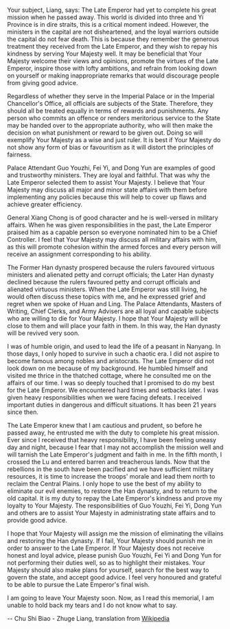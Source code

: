 Your subject, Liang, says: The Late Emperor had yet to complete his great mission when he passed away. This world is divided into three and Yi Province is in dire straits, this is a critical moment indeed. However, the ministers in the capital are not disheartened, and the loyal warriors outside the capital do not fear death. This is because they remember the generous treatment they received from the Late Emperor, and they wish to repay his kindness by serving Your Majesty well. It may be beneficial that Your Majesty welcome their views and opinions, promote the virtues of the Late Emperor, inspire those with lofty ambitions, and refrain from looking down on yourself or making inappropriate remarks that would discourage people from giving good advice.

Regardless of whether they serve in the Imperial Palace or in the Imperial Chancellor's Office, all officials are subjects of the State. Therefore, they should all be treated equally in terms of rewards and punishments. Any person who commits an offence or renders meritorious service to the State may be handed over to the appropriate authority, who will then make the decision on what punishment or reward to be given out. Doing so will exemplify Your Majesty as a wise and just ruler. It is best if Your Majesty do not show any form of bias or favouritism as it will distort the principles of fairness.

Palace Attendant Guo Youzhi, Fei Yi, and Dong Yun are examples of good and trustworthy ministers. They are loyal and faithful. That was why the Late Emperor selected them to assist Your Majesty. I believe that Your Majesty may discuss all major and minor state affairs with them before implementing any policies because this will help to cover up flaws and achieve greater efficiency.

General Xiang Chong is of good character and he is well-versed in military affairs. When he was given responsibilities in the past, the Late Emperor praised him as a capable person so everyone nominated him to be a Chief Controller. I feel that Your Majesty may discuss all military affairs with him, as this will promote cohesion within the armed forces and every person will receive an assignment corresponding to his ability.

The Former Han dynasty prospered because the rulers favoured virtuous ministers and alienated petty and corrupt officials; the Later Han dynasty declined because the rulers favoured petty and corrupt officials and alienated virtuous ministers. When the Late Emperor was still living, he would often discuss these topics with me, and he expressed grief and regret when we spoke of Huan and Ling. The Palace Attendants, Masters of Writing, Chief Clerks, and Army Advisers are all loyal and capable subjects who are willing to die for Your Majesty. I hope that Your Majesty will be close to them and will place your faith in them. In this way, the Han dynasty will be revived very soon.

I was of humble origin, and used to lead the life of a peasant in Nanyang. In those days, I only hoped to survive in such a chaotic era. I did not aspire to become famous among nobles and aristocrats. The Late Emperor did not look down on me because of my background. He humbled himself and visited me thrice in the thatched cottage, where he consulted me on the affairs of our time. I was so deeply touched that I promised to do my best for the Late Emperor. We encountered hard times and setbacks later. I was given heavy responsibilities when we were facing defeats. I received important duties in dangerous and difficult situations. It has been 21 years since then.

The Late Emperor knew that I am cautious and prudent, so before he passed away, he entrusted me with the duty to complete his great mission. Ever since I received that heavy responsibility, I have been feeling uneasy day and night, because I fear that I may not accomplish the mission well and will tarnish the Late Emperor's judgment and faith in me. In the fifth month, I crossed the Lu and entered barren and treacherous lands. Now that the rebellions in the south have been pacified and we have sufficient military resources, it is time to increase the troops' morale and lead them north to reclaim the Central Plains. I only hope to use the best of my ability to eliminate our evil enemies, to restore the Han dynasty, and to return to the old capital. It is my duty to repay the Late Emperor's kindness and prove my loyalty to Your Majesty. The responsibilities of Guo Youzhi, Fei Yi, Dong Yun and others are to assist Your Majesty in administrating state affairs and to provide good advice.

I hope that Your Majesty will assign me the mission of eliminating the villains and restoring the Han dynasty. If I fail, Your Majesty should punish me in order to answer to the Late Emperor. If Your Majesty does not receive honest and loyal advice, please punish Guo Youzhi, Fei Yi and Dong Yun for not performing their duties well, so as to highlight their mistakes. Your Majesty should also make plans for yourself, search for the best way to govern the state, and accept good advice. I feel very honoured and grateful to be able to pursue the Late Emperor's final wish.

I am going to leave Your Majesty soon. Now, as I read this memorial, I am unable to hold back my tears and I do not know what to say.

-- Chu Shi Biao - Zhuge Liang, translation from [Wikipedia](https://en.wikipedia.org/wiki/Chu_Shi_Biao#cite_note-3)